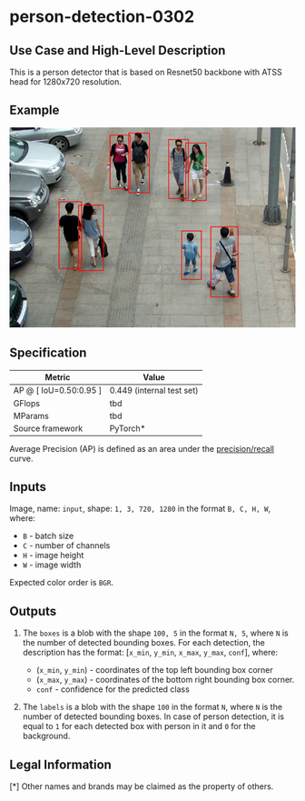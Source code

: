 # person-detection-0302

## Use Case and High-Level Description

This is a person detector that is based on Resnet50
backbone with ATSS head for 1280x720 resolution.

## Example

![](./assets/person-detection-0302.png)

## Specification

| Metric                          | Value                                     |
|---------------------------------|-------------------------------------------|
| AP @ [ IoU=0.50:0.95 ]          | 0.449 (internal test set)                 |
| GFlops                          | tbd                                     |
| MParams                         | tbd                                     |
| Source framework                | PyTorch\*                                 |

Average Precision (AP) is defined as an area under
the [precision/recall](https://en.wikipedia.org/wiki/Precision_and_recall)
curve.

## Inputs

Image, name: `input`, shape: `1, 3, 720, 1280` in the format `B, C, H, W`, where:

- `B` - batch size
- `C` - number of channels
- `H` - image height
- `W` - image width

Expected color order is `BGR`.

## Outputs

1. The `boxes` is a blob with the shape `100, 5` in the format `N, 5`, where `N` is the number of detected
   bounding boxes. For each detection, the description has the format:
   [`x_min`, `y_min`, `x_max`, `y_max`, `conf`], where:

    - (`x_min`, `y_min`) - coordinates of the top left bounding box corner
    - (`x_max`, `y_max`) - coordinates of the bottom right bounding box corner.
    - `conf` - confidence for the predicted class

2. The `labels` is a blob with the shape `100` in the format `N`, where `N` is the number of detected
   bounding boxes. In case of person detection, it is equal to `1` for each detected box with person in it and `0` for the background.


## Legal Information

[*] Other names and brands may be claimed as the property of others.
